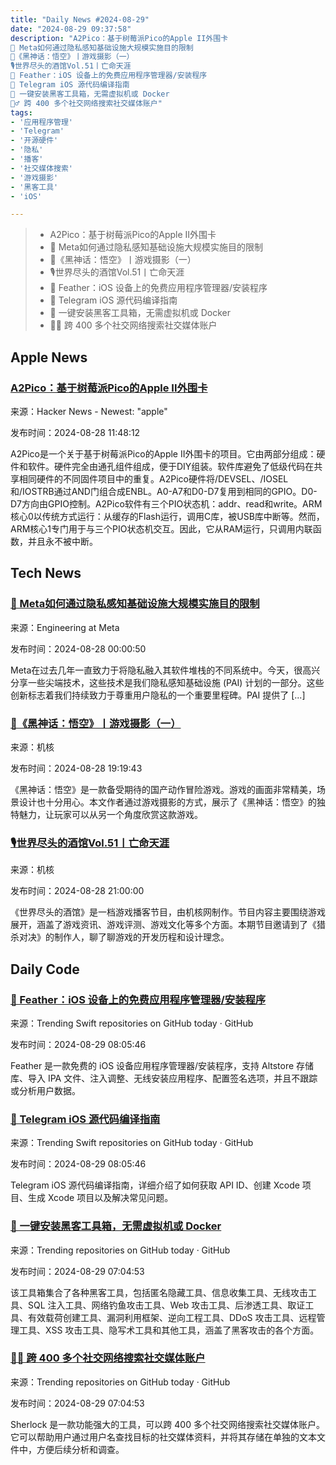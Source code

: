 ```yaml
---
title: "Daily News #2024-08-29"
date: "2024-08-29 09:37:58"
description: "A2Pico：基于树莓派Pico的Apple II外围卡
🎉 Meta如何通过隐私感知基础设施大规模实施目的限制
📸《黑神话：悟空》丨游戏摄影（一）
🎙️世界尽头的酒馆Vol.51丨亡命天涯
🌟 Feather：iOS 设备上的免费应用程序管理器/安装程序
🌟 Telegram iOS 源代码编译指南
🚀 一键安装黑客工具箱，无需虚拟机或 Docker
🕵️‍♂️ 跨 400 多个社交网络搜索社交媒体账户"
tags: 
- '应用程序管理'
- 'Telegram'
- '开源硬件'
- '隐私'
- '播客'
- '社交媒体搜索'
- '游戏摄影'
- '黑客工具'
- 'iOS'

---
```


> - A2Pico：基于树莓派Pico的Apple II外围卡
> - 🎉 Meta如何通过隐私感知基础设施大规模实施目的限制
> - 📸《黑神话：悟空》丨游戏摄影（一）
> - 🎙️世界尽头的酒馆Vol.51丨亡命天涯
> - 🌟 Feather：iOS 设备上的免费应用程序管理器/安装程序
> - 🌟 Telegram iOS 源代码编译指南
> - 🚀 一键安装黑客工具箱，无需虚拟机或 Docker
> - 🕵️‍♂️ 跨 400 多个社交网络搜索社交媒体账户

## Apple News

### [A2Pico：基于树莓派Pico的Apple II外围卡](https://github.com/oliverschmidt/a2pico)

来源：Hacker News - Newest: "apple"

发布时间：2024-08-28 11:48:12

A2Pico是一个关于基于树莓派Pico的Apple II外围卡的项目。它由两部分组成：硬件和软件。硬件完全由通孔组件组成，便于DIY组装。软件库避免了低级代码在共享相同硬件的不同固件项目中的重复。A2Pico硬件将/DEVSEL、/IOSEL和/IOSTRB通过AND门组合成ENBL。A0-A7和D0-D7复用到相同的GPIO。D0-D7方向由GPIO控制。A2Pico软件有三个PIO状态机：addr、read和write。ARM核心0以传统方式运行：从缓存的Flash运行，调用C库，被USB库中断等。然而，ARM核心1专门用于与三个PIO状态机交互。因此，它从RAM运行，只调用内联函数，并且永不被中断。

## Tech News

### [🎉 Meta如何通过隐私感知基础设施大规模实施目的限制](https://engineering.fb.com/2024/08/27/security/privacy-aware-infrastructure-purpose-limitation-meta/)

来源：Engineering at Meta

发布时间：2024-08-28 00:00:50

Meta在过去几年一直致力于将隐私融入其软件堆栈的不同系统中。今天，很高兴分享一些尖端技术，这些技术是我们隐私感知基础设施 (PAI) 计划的一部分。这些创新标志着我们持续致力于尊重用户隐私的一个重要里程碑。PAI 提供了 [...]

### [📸《黑神话：悟空》丨游戏摄影（一）](https://www.gcores.com/articles/187331)

来源：机核

发布时间：2024-08-28 19:19:43

《黑神话：悟空》是一款备受期待的国产动作冒险游戏。游戏的画面非常精美，场景设计也十分用心。本文作者通过游戏摄影的方式，展示了《黑神话：悟空》的独特魅力，让玩家可以从另一个角度欣赏这款游戏。

### [🎙️世界尽头的酒馆Vol.51丨亡命天涯](https://www.gcores.com/radios/187401)

来源：机核

发布时间：2024-08-28 21:00:00

《世界尽头的酒馆》是一档游戏播客节目，由机核网制作。节目内容主要围绕游戏展开，涵盖了游戏资讯、游戏评测、游戏文化等多个方面。本期节目邀请到了《猎杀对决》的制作人，聊了聊游戏的开发历程和设计理念。

## Daily Code

### [🌟 Feather：iOS 设备上的免费应用程序管理器/安装程序](https://github.com/khcrysalis/Feather)

来源：Trending Swift repositories on GitHub today · GitHub

发布时间：2024-08-29 08:05:46

Feather 是一款免费的 iOS 设备应用程序管理器/安装程序，支持 Altstore 存储库、导入 IPA 文件、注入调整、无线安装应用程序、配置签名选项，并且不跟踪或分析用户数据。

### [🌟 Telegram iOS 源代码编译指南](https://github.com/TelegramMessenger/Telegram-iOS)

来源：Trending Swift repositories on GitHub today · GitHub

发布时间：2024-08-29 08:05:46

Telegram iOS 源代码编译指南，详细介绍了如何获取 API ID、创建 Xcode 项目、生成 Xcode 项目以及解决常见问题。

### [🚀 一键安装黑客工具箱，无需虚拟机或 Docker](https://github.com/Z4nzu/hackingtool)

来源：Trending repositories on GitHub today · GitHub

发布时间：2024-08-29 07:04:53

该工具箱集合了各种黑客工具，包括匿名隐藏工具、信息收集工具、无线攻击工具、SQL 注入工具、网络钓鱼攻击工具、Web 攻击工具、后渗透工具、取证工具、有效载荷创建工具、漏洞利用框架、逆向工程工具、DDoS 攻击工具、远程管理工具、XSS 攻击工具、隐写术工具和其他工具，涵盖了黑客攻击的各个方面。

### [🕵️‍♂️ 跨 400 多个社交网络搜索社交媒体账户](https://github.com/sherlock-project/sherlock)

来源：Trending repositories on GitHub today · GitHub

发布时间：2024-08-29 07:04:53

Sherlock 是一款功能强大的工具，可以跨 400 多个社交网络搜索社交媒体账户。它可以帮助用户通过用户名查找目标的社交媒体资料，并将其存储在单独的文本文件中，方便后续分析和调查。
